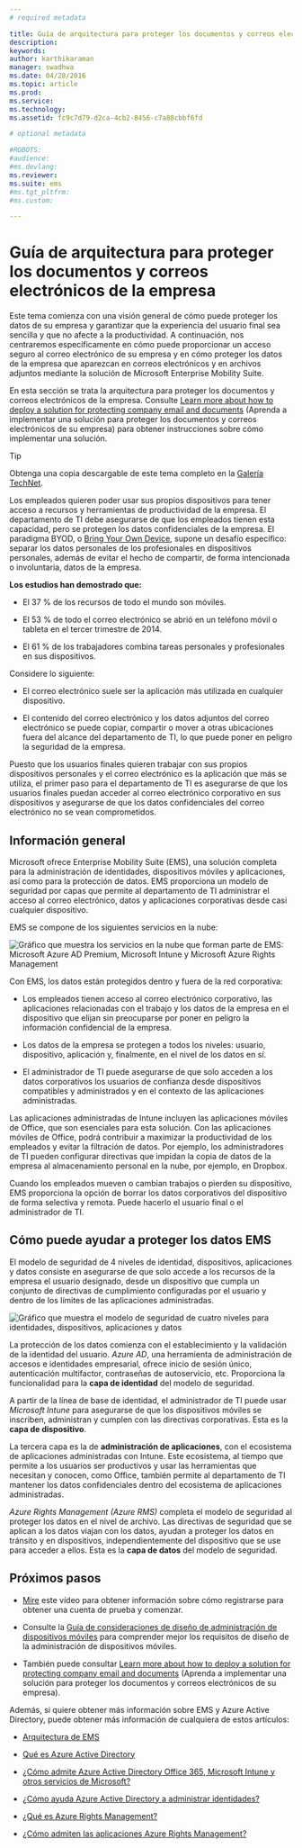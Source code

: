 ```yaml
---
# required metadata

title: Guía de arquitectura para proteger los documentos y correos electrónicos de la empresa
description:
keywords:
author: karthikaraman
manager: swadhwa
ms.date: 04/28/2016
ms.topic: article
ms.prod:
ms.service:
ms.technology:
ms.assetid: fc9c7d79-d2ca-4cb2-8456-c7a88cbbf6fd

# optional metadata

#ROBOTS:
#audience:
#ms.devlang:
ms.reviewer:
ms.suite: ems
#ms.tgt_pltfrm:
#ms.custom:

---
```


# Guía de arquitectura para proteger los documentos y correos electrónicos de la empresa
Este tema comienza con una visión general de cómo puede proteger los datos de su empresa y garantizar que la experiencia del usuario final sea sencilla y que no afecte a la productividad. A continuación, nos centraremos específicamente en cómo puede proporcionar un acceso seguro al correo electrónico de su empresa y en cómo proteger los datos de la empresa que aparezcan en correos electrónicos y en archivos adjuntos mediante la solución de Microsoft Enterprise Mobility Suite.

En esta sección se trata la arquitectura para proteger los documentos y correos electrónicos de la empresa. Consulte [Learn more about how to deploy a solution for protecting company email and documents](learn-how-to-deploy-a-solution-for-protecting-company-email-and-documents.md) (Aprenda a implementar una solución para proteger los documentos y correos electrónicos de su empresa) para obtener instrucciones sobre cómo implementar una solución.

> [!TIP]
> Obtenga una copia descargable de este tema completo en la [Galería TechNet](https://gallery.technet.microsoft.com/Managing-Access-and-Help-b7a05d0d/file/140056/1/Managing%20Access%20and%20Help%20Protect%20Corporate%20Email%20Data%20on%20Mobile%20Devices.pdf).

Los empleados quieren poder usar sus propios dispositivos para tener acceso a recursos y herramientas de productividad de la empresa. El departamento de TI debe asegurarse de que los empleados tienen esta capacidad, pero se protegen los datos confidenciales de la empresa. El paradigma BYOD, o [Bring Your Own Device](byod-design-considerations-guide.md), supone un desafío específico: separar los datos personales de los profesionales en dispositivos personales, además de evitar el hecho de compartir, de forma intencionada o involuntaria, datos de la empresa.

**Los estudios han demostrado que:**

-   El 37 % de los recursos de todo el mundo son móviles.

-   El 53 % de todo el correo electrónico se abrió en un teléfono móvil o tableta en el tercer trimestre de 2014.

-   El 61 % de los trabajadores combina tareas personales y profesionales en sus dispositivos.

Considere lo siguiente:

-   El correo electrónico suele ser la aplicación más utilizada en cualquier dispositivo.

-   El contenido del correo electrónico y los datos adjuntos del correo electrónico se puede copiar, compartir o mover a otras ubicaciones fuera del alcance del departamento de TI, lo que puede poner en peligro la seguridad de la empresa.

Puesto que los usuarios finales quieren trabajar con sus propios dispositivos personales y el correo electrónico es la aplicación que más se utiliza, el primer paso para el departamento de TI es asegurarse de que los usuarios finales puedan acceder al correo electrónico corporativo en sus dispositivos y asegurarse de que los datos confidenciales del correo electrónico no se vean comprometidos.

## Información general
Microsoft ofrece Enterprise Mobility Suite (EMS), una solución completa para la administración de identidades, dispositivos móviles y aplicaciones, así como para la protección de datos. EMS proporciona un modelo de seguridad por capas que permite al departamento de TI administrar el acceso al correo electrónico, datos y aplicaciones corporativas desde casi cualquier dispositivo.

EMS se compone de los siguientes servicios en la nube:

![Gráfico que muestra los servicios en la nube que forman parte de EMS: Microsoft Azure AD Premium, Microsoft Intune y Microsoft Azure Rights Management](./media/ProtectEmail/Enterprise-Mobility-Suite.png)

Con EMS, los datos están protegidos dentro y fuera de la red corporativa:

-   Los empleados tienen acceso al correo electrónico corporativo, las aplicaciones relacionadas con el trabajo y los datos de la empresa en el dispositivo que elijan sin preocuparse por poner en peligro la información confidencial de la empresa.

-   Los datos de la empresa se protegen a todos los niveles: usuario, dispositivo, aplicación y, finalmente, en el nivel de los datos en sí.

-   El administrador de TI puede asegurarse de que solo acceden a los datos corporativos los usuarios de confianza desde dispositivos compatibles y administrados y en el contexto de las aplicaciones administradas.

Las aplicaciones administradas de Intune incluyen las aplicaciones móviles de Office, que son esenciales para esta solución. Con las aplicaciones móviles de Office, podrá contribuir a maximizar la productividad de los empleados y evitar la filtración de datos. Por ejemplo, los administradores de TI pueden configurar directivas que impidan la copia de datos de la empresa al almacenamiento personal en la nube, por ejemplo, en Dropbox.

Cuando los empleados mueven o cambian trabajos o pierden su dispositivo, EMS proporciona la opción de borrar los datos corporativos del dispositivo de forma selectiva y remota. Puede hacerlo el usuario final o el administrador de TI.

## Cómo puede ayudar a proteger los datos EMS
El modelo de seguridad de 4 niveles de identidad, dispositivos, aplicaciones y datos consiste en asegurarse de que solo accede a los recursos de la empresa el usuario designado, desde un dispositivo que cumpla un conjunto de directivas de cumplimiento configuradas por el usuario y dentro de los límites de las aplicaciones administradas.

![Gráfico que muestra el modelo de seguridad de cuatro niveles para identidades, dispositivos, aplicaciones y datos](./media/ProtectEmail/Protecting_your_data.png)

La protección de los datos comienza con el establecimiento y la validación de la identidad del usuario. *Azure AD*, una herramienta de administración de accesos e identidades empresarial, ofrece inicio de sesión único, autenticación multifactor, contraseñas de autoservicio, etc. Proporciona la funcionalidad para la **capa de identidad** del modelo de seguridad.

A partir de la línea de base de identidad, el administrador de TI puede usar *Microsoft Intune* para asegurarse de que los dispositivos móviles se inscriben, administran y cumplen con las directivas corporativas. Esta es la **capa de dispositivo**.

La tercera capa es la de **administración de aplicaciones**, con el ecosistema de aplicaciones administradas con Intune. Este ecosistema, al tiempo que permite a los usuarios ser productivos y usar las herramientas que necesitan y conocen, como Office, también permite al departamento de TI mantener los datos confidenciales dentro del ecosistema de aplicaciones administradas.

*Azure Rights Management (Azure RMS)* completa el modelo de seguridad al proteger los datos en el nivel de archivo. Las directivas de seguridad que se aplican a los datos viajan con los datos, ayudan a proteger los datos en tránsito y en dispositivos, independientemente del dispositivo que se use para acceder a ellos. Esta es la **capa de datos** del modelo de seguridad.

## Próximos pasos
- [Mire](https://www.youtube.com/watch?v=ltcZvm4VOFU) este vídeo para obtener información sobre cómo registrarse para obtener una cuenta de prueba y comenzar.

- Consulte la [Guía de consideraciones de diseño de administración de dispositivos móviles](mdm-design-considerations-guide.md) para comprender mejor los requisitos de diseño de la administración de dispositivos móviles.

- También puede consultar [Learn more about how to deploy a solution for protecting company email and documents](learn-how-to-deploy-a-solution-for-protecting-company-email-and-documents.md) (Aprenda a implementar una solución para proteger los documentos y correos electrónicos de su empresa).

Además, si quiere obtener más información sobre EMS y Azure Active Directory, puede obtener más información de cualquiera de estos artículos:
- [Arquitectura de EMS](https://azure.microsoft.com/en-us/documentation/infographics/enterprise-mobility/)

- [Qué es Azure Active Directory](https://azure.microsoft.com/en-us/documentation/articles/active-directory-whatis/)

- [¿Cómo admite Azure Active Directory Office 365, Microsoft Intune y otros servicios de Microsoft?](https://azure.microsoft.com/en-us/documentation/articles/active-directory-administer/#what-is-an-azure-ad-tenant)

- [¿Cómo ayuda Azure Active Directory a administrar identidades?](https://azure.microsoft.com/en-us/documentation/articles/active-directory-administer/)

- [¿Qué es Azure Rights Management?](https://technet.microsoft.com/en-us/library/jj585026.aspx)

- [¿Cómo admiten las aplicaciones Azure Rights Management?](https://technet.microsoft.com/en-us/library/jj585004.aspx)


<!--HONumber=Apr16_HO4-->


